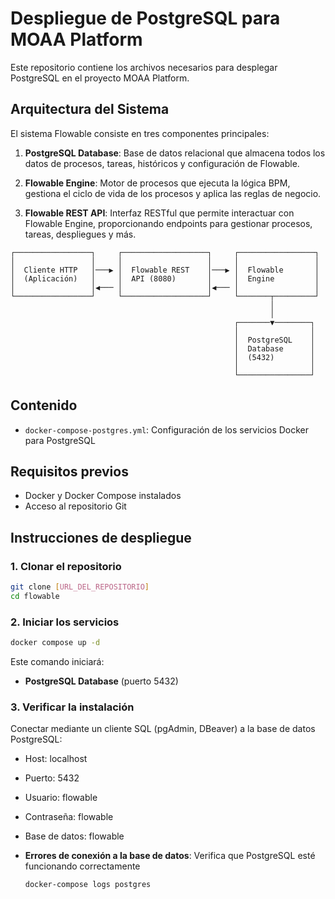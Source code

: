 # Despliegue de PostgreSQL para MOAA Platform

Este repositorio contiene los archivos necesarios para desplegar PostgreSQL en el proyecto MOAA Platform.

## Arquitectura del Sistema

El sistema Flowable consiste en tres componentes principales:

1. **PostgreSQL Database**: Base de datos relacional que almacena todos los datos de procesos, tareas, históricos y configuración de Flowable.

2. **Flowable Engine**: Motor de procesos que ejecuta la lógica BPM, gestiona el ciclo de vida de los procesos y aplica las reglas de negocio.

3. **Flowable REST API**: Interfaz RESTful que permite interactuar con Flowable Engine, proporcionando endpoints para gestionar procesos, tareas, despliegues y más.

```
┌─────────────────┐     ┌───────────────────┐     ┌─────────────────┐
│                 │     │                   │     │                 │
│  Cliente HTTP   │───▶ │  Flowable REST    │───▶ │  Flowable       │
│  (Aplicación)   │     │  API (8080)       │     │  Engine         │
│                 │◀─── │                   │◀─── │                 │
└─────────────────┘     └───────────────────┘     └───────┬─────────┘
                                                          │
                                                          │
                                                  ┌───────▼────────┐
                                                  │                │
                                                  │  PostgreSQL    │
                                                  │  Database      │
                                                  │  (5432)        │
                                                  │                │
                                                  └────────────────┘
```

## Contenido

- `docker-compose-postgres.yml`: Configuración de los servicios Docker para PostgreSQL

## Requisitos previos

- Docker y Docker Compose instalados
- Acceso al repositorio Git

## Instrucciones de despliegue

### 1. Clonar el repositorio

```bash
git clone [URL_DEL_REPOSITORIO]
cd flowable
```

### 2. Iniciar los servicios

```bash
docker compose up -d
```

Este comando iniciará:
- **PostgreSQL Database** (puerto 5432)

### 3. Verificar la instalación

Conectar mediante un cliente SQL (pgAdmin, DBeaver) a la base de datos PostgreSQL:
- Host: localhost
- Puerto: 5432
- Usuario: flowable
- Contraseña: flowable
- Base de datos: flowable

- **Errores de conexión a la base de datos**: Verifica que PostgreSQL esté funcionando correctamente
  ```bash
  docker-compose logs postgres
  ```
